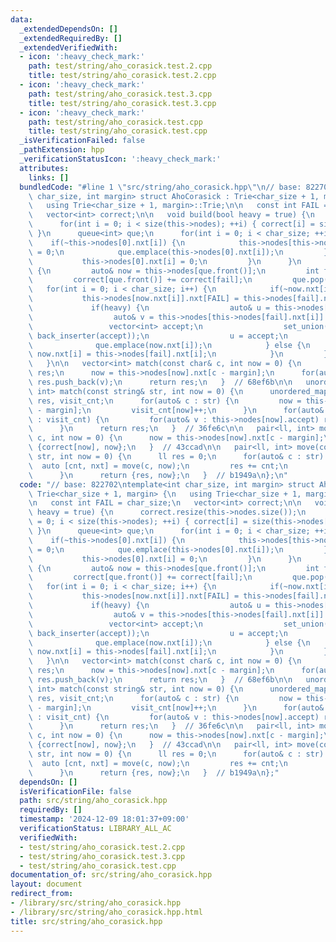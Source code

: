 ```yaml
---
data:
  _extendedDependsOn: []
  _extendedRequiredBy: []
  _extendedVerifiedWith:
  - icon: ':heavy_check_mark:'
    path: test/string/aho_corasick.test.2.cpp
    title: test/string/aho_corasick.test.2.cpp
  - icon: ':heavy_check_mark:'
    path: test/string/aho_corasick.test.3.cpp
    title: test/string/aho_corasick.test.3.cpp
  - icon: ':heavy_check_mark:'
    path: test/string/aho_corasick.test.cpp
    title: test/string/aho_corasick.test.cpp
  _isVerificationFailed: false
  _pathExtension: hpp
  _verificationStatusIcon: ':heavy_check_mark:'
  attributes:
    links: []
  bundledCode: "#line 1 \"src/string/aho_corasick.hpp\"\n// base: 822702\ntemplate<int\
    \ char_size, int margin> struct AhoCorasick : Trie<char_size + 1, margin> {\n\
    \   using Trie<char_size + 1, margin>::Trie;\n\n   const int FAIL = char_size;\n\
    \   vector<int> correct;\n\n   void build(bool heavy = true) {\n      correct.resize(this->nodes.size());\n\
    \      for(int i = 0; i < size(this->nodes); ++i) { correct[i] = size(this->nodes[i].accept);\
    \ }\n      queue<int> que;\n      for(int i = 0; i < char_size; ++i) {\n     \
    \    if(~this->nodes[0].nxt[i]) {\n            this->nodes[this->nodes[0].nxt[i]].nxt[FAIL]\
    \ = 0;\n            que.emplace(this->nodes[0].nxt[i]);\n         } else {\n \
    \           this->nodes[0].nxt[i] = 0;\n         }\n      }\n      while(!que.empty())\
    \ {\n         auto& now = this->nodes[que.front()];\n         int fail = now.nxt[FAIL];\n\
    \         correct[que.front()] += correct[fail];\n         que.pop();\n      \
    \   for(int i = 0; i < char_size; i++) {\n            if(~now.nxt[i]) {\n    \
    \           this->nodes[now.nxt[i]].nxt[FAIL] = this->nodes[fail].nxt[i];\n  \
    \             if(heavy) {\n                  auto& u = this->nodes[now.nxt[i]].accept;\n\
    \                  auto& v = this->nodes[this->nodes[fail].nxt[i]].accept;\n \
    \                 vector<int> accept;\n                  set_union(all(u), all(v),\
    \ back_inserter(accept));\n                  u = accept;\n               }\n \
    \              que.emplace(now.nxt[i]);\n            } else {\n              \
    \ now.nxt[i] = this->nodes[fail].nxt[i];\n            }\n         }\n      }\n\
    \   }\n\n   vector<int> match(const char& c, int now = 0) {\n      vector<int>\
    \ res;\n      now = this->nodes[now].nxt[c - margin];\n      for(auto& v : this->nodes[now].accept)\
    \ res.push_back(v);\n      return res;\n   }  // 68ef6b\n\n   unordered_map<int,\
    \ int> match(const string& str, int now = 0) {\n      unordered_map<int, int>\
    \ res, visit_cnt;\n      for(auto& c : str) {\n         now = this->nodes[now].nxt[c\
    \ - margin];\n         visit_cnt[now]++;\n      }\n      for(auto& [now, cnt]\
    \ : visit_cnt) {\n         for(auto& v : this->nodes[now].accept) res[v] += cnt;\n\
    \      }\n      return res;\n   }  // 36fe6c\n\n   pair<ll, int> move(const char&\
    \ c, int now = 0) {\n      now = this->nodes[now].nxt[c - margin];\n      return\
    \ {correct[now], now};\n   }  // 43ccad\n\n   pair<ll, int> move(const string&\
    \ str, int now = 0) {\n      ll res = 0;\n      for(auto& c : str) {\n       \
    \  auto [cnt, nxt] = move(c, now);\n         res += cnt;\n         now = nxt;\n\
    \      }\n      return {res, now};\n   }  // b1949a\n};\n"
  code: "// base: 822702\ntemplate<int char_size, int margin> struct AhoCorasick :\
    \ Trie<char_size + 1, margin> {\n   using Trie<char_size + 1, margin>::Trie;\n\
    \n   const int FAIL = char_size;\n   vector<int> correct;\n\n   void build(bool\
    \ heavy = true) {\n      correct.resize(this->nodes.size());\n      for(int i\
    \ = 0; i < size(this->nodes); ++i) { correct[i] = size(this->nodes[i].accept);\
    \ }\n      queue<int> que;\n      for(int i = 0; i < char_size; ++i) {\n     \
    \    if(~this->nodes[0].nxt[i]) {\n            this->nodes[this->nodes[0].nxt[i]].nxt[FAIL]\
    \ = 0;\n            que.emplace(this->nodes[0].nxt[i]);\n         } else {\n \
    \           this->nodes[0].nxt[i] = 0;\n         }\n      }\n      while(!que.empty())\
    \ {\n         auto& now = this->nodes[que.front()];\n         int fail = now.nxt[FAIL];\n\
    \         correct[que.front()] += correct[fail];\n         que.pop();\n      \
    \   for(int i = 0; i < char_size; i++) {\n            if(~now.nxt[i]) {\n    \
    \           this->nodes[now.nxt[i]].nxt[FAIL] = this->nodes[fail].nxt[i];\n  \
    \             if(heavy) {\n                  auto& u = this->nodes[now.nxt[i]].accept;\n\
    \                  auto& v = this->nodes[this->nodes[fail].nxt[i]].accept;\n \
    \                 vector<int> accept;\n                  set_union(all(u), all(v),\
    \ back_inserter(accept));\n                  u = accept;\n               }\n \
    \              que.emplace(now.nxt[i]);\n            } else {\n              \
    \ now.nxt[i] = this->nodes[fail].nxt[i];\n            }\n         }\n      }\n\
    \   }\n\n   vector<int> match(const char& c, int now = 0) {\n      vector<int>\
    \ res;\n      now = this->nodes[now].nxt[c - margin];\n      for(auto& v : this->nodes[now].accept)\
    \ res.push_back(v);\n      return res;\n   }  // 68ef6b\n\n   unordered_map<int,\
    \ int> match(const string& str, int now = 0) {\n      unordered_map<int, int>\
    \ res, visit_cnt;\n      for(auto& c : str) {\n         now = this->nodes[now].nxt[c\
    \ - margin];\n         visit_cnt[now]++;\n      }\n      for(auto& [now, cnt]\
    \ : visit_cnt) {\n         for(auto& v : this->nodes[now].accept) res[v] += cnt;\n\
    \      }\n      return res;\n   }  // 36fe6c\n\n   pair<ll, int> move(const char&\
    \ c, int now = 0) {\n      now = this->nodes[now].nxt[c - margin];\n      return\
    \ {correct[now], now};\n   }  // 43ccad\n\n   pair<ll, int> move(const string&\
    \ str, int now = 0) {\n      ll res = 0;\n      for(auto& c : str) {\n       \
    \  auto [cnt, nxt] = move(c, now);\n         res += cnt;\n         now = nxt;\n\
    \      }\n      return {res, now};\n   }  // b1949a\n};"
  dependsOn: []
  isVerificationFile: false
  path: src/string/aho_corasick.hpp
  requiredBy: []
  timestamp: '2024-12-09 18:01:37+09:00'
  verificationStatus: LIBRARY_ALL_AC
  verifiedWith:
  - test/string/aho_corasick.test.2.cpp
  - test/string/aho_corasick.test.3.cpp
  - test/string/aho_corasick.test.cpp
documentation_of: src/string/aho_corasick.hpp
layout: document
redirect_from:
- /library/src/string/aho_corasick.hpp
- /library/src/string/aho_corasick.hpp.html
title: src/string/aho_corasick.hpp
---
```

